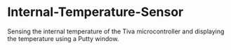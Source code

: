 # Internal-Temperature-Sensor
Sensing the internal temperature of the Tiva microcontroller and displaying the temperature using a Putty window.

